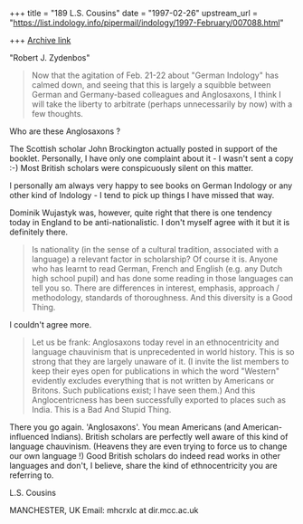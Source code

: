 +++
title = "189 L.S. Cousins"
date = "1997-02-26"
upstream_url = "https://list.indology.info/pipermail/indology/1997-February/007088.html"

+++
[Archive link](https://list.indology.info/pipermail/indology/1997-February/007088.html)

"Robert J. Zydenbos" <zydenbos at giasbg01.vsnl.net.in>

>Now that the agitation of Feb. 21-22 about "German Indology" has calmed
>down, and seeing that this is largely a squibble between German and
>Germany-based colleagues and Anglosaxons, I think I will take the
>liberty to arbitrate (perhaps unnecessarily by now) with a few thoughts.

Who are these Anglosaxons ?

The Scottish scholar John Brockington actually posted in support of the
booklet. Personally, I have only one complaint about it - I wasn't sent a
copy :-) Most British scholars were conspicuously silent on this matter.

I personally am always very happy to see books on German Indology or any
other kind of Indology - I tend to pick up things I have missed that way.

Dominik Wujastyk was, however, quite right that there is one tendency today
in England to be anti-nationalistic. I don't myself agree with it but it is
definitely there.

>Is nationality (in the sense of a cultural tradition, associated with a
>language) a relevant factor in scholarship? Of course it is. Anyone who
>has learnt to read German, French and English (e.g. any Dutch high
>school pupil) and has done some reading in those languages can tell you
>so. There are differences in interest, emphasis, approach / methodology,
>standards of thoroughness. And this diversity is a Good Thing.

I couldn't agree more.

>Let us be frank: Anglosaxons today revel in an ethnocentricity and
>language chauvinism that is unprecedented in world history. This is so
>strong that they are largely unaware of it. (I invite the list members
>to keep their eyes open for publications in which the word "Western"
>evidently excludes everything that is not written by Americans or
>Britons. Such publications exist; I have seen them.) And this
>Anglocentricness has been successfully exported to places such as India.
>This is a Bad And Stupid Thing.

There you go again. 'Anglosaxons'. You mean Americans (and
American-influenced Indians). British scholars are perfectly well aware of
this kind of language chauvinism. (Heavens they are even trying to force us
to change our own language !)  Good British scholars do indeed read works
in other languages and don't, I believe, share the kind of ethnocentricity
you are referring to.

L.S. Cousins


MANCHESTER, UK
Email: mhcrxlc at dir.mcc.ac.uk






